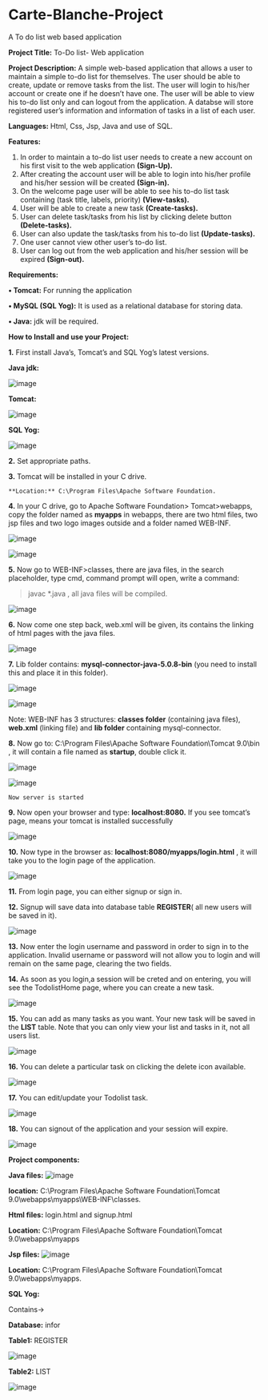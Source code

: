 # Carte-Blanche-Project
A To do list web based application

**Project Title:** To-Do list- Web application

**Project Description:** A simple web-based application that allows a user to maintain a simple to-do list for themselves. The user should be able to create, update or remove tasks from the list. The user will login to his/her account or create one if he doesn’t have one. The user will be able to view his to-do list only and can logout from the application. A databse will store registered user’s information and information of tasks in a list of each user.

**Languages:** Html, Css, Jsp, Java and use of SQL.

**Features:**
1.	In order to maintain a to-do list user needs to create a new account on his first visit to the web application **(Sign-Up).**
2.	After creating the account user will be able to login into his/her profile and his/her session will be created **(Sign-in).**
3.	On the welcome page user will be able to see his to-do list task containing (task title, labels, priority) **(View-tasks).**
4.	User will be able to create a new task **(Create-tasks).**
5.	User can delete task/tasks from his list by clicking delete button **(Delete-tasks).**
6.	User can also update the task/tasks from his to-do list **(Update-tasks).**
7.	One user cannot view other user’s to-do list.
8.	User can log out from the web application and his/her session will be expired **(Sign-out).**

**Requirements:**


**•	Tomcat:** For running the application

**•	MySQL (SQL Yog):** It is used as a relational database for storing data.

**•	Java:** jdk will be required.

**How to Install and use your Project:**



**1.**	First install Java’s, Tomcat’s and SQL Yog’s latest versions.

**Java jdk:**

![image](https://user-images.githubusercontent.com/84430386/118864088-11cdce80-b8f9-11eb-902a-9131fc08b283.png)


**Tomcat:** 

![image](https://user-images.githubusercontent.com/84430386/118864191-2d38d980-b8f9-11eb-8ae9-3acf11b50b6b.png)


**SQL Yog:**
 
 ![image](https://user-images.githubusercontent.com/84430386/118864210-31fd8d80-b8f9-11eb-9b00-8ea2e3f68d4a.png)


**2.**	Set appropriate paths.

**3.**	Tomcat will be installed in your C drive.

    **Location:** C:\Program Files\Apache Software Foundation.
    
**4.**	In your C drive, go to Apache Software Foundation> Tomcat>webapps,
    copy the folder named as **myapps** in webapps, there are two html files, two jsp files and two logo images outside and a folder named WEB-INF.
    
 ![image](https://user-images.githubusercontent.com/84430386/118864445-6ec98480-b8f9-11eb-8568-d74846485307.png)


  ![image](https://user-images.githubusercontent.com/84430386/118864476-76892900-b8f9-11eb-98be-d116b56545b4.png)

 


**5.**	Now go to WEB-INF>classes, there are java files, in the search 
placeholder, type cmd, command prompt will open, write a command:

> javac *.java , all java files will be compiled.
  
  
  ![image](https://user-images.githubusercontent.com/84430386/118864525-843eae80-b8f9-11eb-8809-a22f7e300520.png)


**6.**	Now come one step back, web.xml will be given, its contains the linking of html pages with the java files.
 
![image](https://user-images.githubusercontent.com/84430386/118864557-89036280-b8f9-11eb-934c-b3d5344bfde0.png)


**7.**	Lib folder contains: **mysql-connector-java-5.0.8-bin** (you need to install this and place it in this folder).

 ![image](https://user-images.githubusercontent.com/84430386/118864594-90c30700-b8f9-11eb-990d-b256712f6b31.png)



![image](https://user-images.githubusercontent.com/84430386/118864610-9587bb00-b8f9-11eb-921a-be0290ddf997.png)

 

Note: WEB-INF has 3 structures: **classes folder** (containing java files), **web.xml** (linking file) and **lib folder** containing mysql-connector.

**8.**	Now go to: C:\Program Files\Apache Software Foundation\Tomcat 9.0\bin , it will contain a file named as **startup**, double click it.

 
![image](https://user-images.githubusercontent.com/84430386/118864633-9b7d9c00-b8f9-11eb-9860-95edbbbbe341.png)


![image](https://user-images.githubusercontent.com/84430386/118864661-a1737d00-b8f9-11eb-90cb-d89a506da49d.png)

 

    Now server is started
**9.**	Now open your browser and type: **localhost:8080.** If you see tomcat’s page, means your tomcat is installed successfully
             
 ![image](https://user-images.githubusercontent.com/84430386/118864678-a7695e00-b8f9-11eb-9fbc-725bc32c68cc.png)


**10.**	Now type in the browser as:  **localhost:8080/myapps/login.html** , it will take you to the login page of the application.

   ![image](https://user-images.githubusercontent.com/84430386/118864894-d8e22980-b8f9-11eb-9494-96a06d8eb0b5.png)
    

**11.**	From login page, you can either signup or sign in.

**12.**	Signup will save data into database table **REGISTER**( all new users will be saved in it).
 
 ![image](https://user-images.githubusercontent.com/84430386/118864932-e3042800-b8f9-11eb-8678-5c0bcb1f7503.png)


**13.**	Now enter the login username and password in order to sign in to the application. Invalid username or password will not allow you to login and will remain on the same page, clearing the two fields.

**14.**	As soon as you login,a session will be creted and on entering, you will see the TodolistHome page, where you can create a new task.
            
  ![image](https://user-images.githubusercontent.com/84430386/118864965-ea2b3600-b8f9-11eb-8d40-2a92139972d6.png)


**15.**	 You can add as many tasks as you want. Your new task will be saved in the **LIST** table. Note that you can only view your list and tasks in it, not all users list.
 
![image](https://user-images.githubusercontent.com/84430386/118864991-ef888080-b8f9-11eb-8907-a9515122b8c4.png)



**16.**	 You can delete a particular task on clicking the delete icon available.

![image](https://user-images.githubusercontent.com/84430386/118865013-f616f800-b8f9-11eb-8782-8b3b65fc8bc6.png)

 
**17.**	You can edit/update your Todolist task.
 
 ![image](https://user-images.githubusercontent.com/84430386/118865029-fb744280-b8f9-11eb-8bfd-f367f9938dcb.png)
 

**18.**	 You can signout of the application and your session will expire.
 
![image](https://user-images.githubusercontent.com/84430386/118865046-016a2380-b8fa-11eb-92b3-cbbc155403e1.png)



**Project components:**


**Java files:**  ![image](https://user-images.githubusercontent.com/84430386/118865314-3c6c5700-b8fa-11eb-804f-e5f56f324c97.png)
             
**location:** C:\Program Files\Apache Software Foundation\Tomcat 9.0\webapps\myapps\WEB-INF\classes.



**Html files:**        login.html and signup.html    

**Location:** C:\Program Files\Apache Software Foundation\Tomcat 9.0\webapps\myapps


**Jsp files:**          ![image](https://user-images.githubusercontent.com/84430386/118865347-442bfb80-b8fa-11eb-8adb-1a560aa1ad82.png)
  
**Location:** C:\Program Files\Apache Software Foundation\Tomcat 9.0\webapps\myapps.


**SQL Yog:**

Contains-> 

**Database:** infor

**Table1:** REGISTER

 ![image](https://user-images.githubusercontent.com/84430386/118865386-4c843680-b8fa-11eb-8fe2-7eaf4ac82031.png)



**Table2:** LIST
 
![image](https://user-images.githubusercontent.com/84430386/118865502-70e01300-b8fa-11eb-9db5-ad9580a7d0d6.png)





